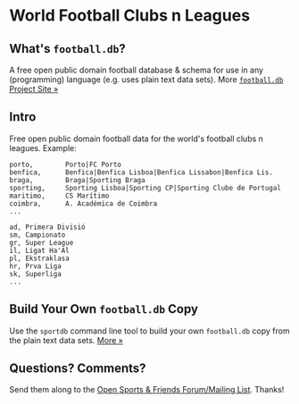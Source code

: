 # World Football Clubs n Leagues

## What's `football.db`?

A free open public domain football database & schema
for use in any (programming) language (e.g. uses plain text data sets).
More [`football.db` Project Site »](http://openfootball.github.io)

## Intro

Free open public domain football data for the world's football clubs n
leagues. Example:

~~~
porto,        Porto|FC Porto
benfica,      Benfica|Benfica Lisboa|Benfica Lissabon|Benfica Lis.
braga,        Braga|Sporting Braga
sporting,     Sporting Lisboa|Sporting CP|Sporting Clube de Portugal
maritimo,     CS Marítimo
coimbra,      A. Académica de Coimbra
...
~~~

~~~
ad, Primera Divisió
sm, Campionato
gr, Super League
il, Ligat Ha'Al
pl, Ekstraklasa
hr, Prva Liga
sk, Superliga
...
~~~

## Build Your Own `football.db` Copy

Use the `sportdb` command line tool to build your own `football.db` copy
from the plain text data sets. [More »](https://github.com/openfootball/datafile)


## Questions? Comments?

Send them along to the
[Open Sports & Friends Forum/Mailing List](http://groups.google.com/group/opensport).
Thanks!
